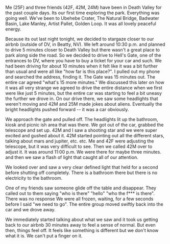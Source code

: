 Me (25F) and three friends (42F, 42M, 24M) have been in Death Valley for the past couple days. Its our first time exploring the park. Everything was going well. We've been to Ubehebe Crater, The Natural Bridge, Badwater Basin, Lake Manley, Artist Pallet, Golden Loop. It was all lovely peaceful energy. 

Because its out last night tonight, we decided to stargaze closer to our airbnb (outside of DV, in Beatty, NV). We left around 10:30 p.m. and planned to drive 5 minutes closer to Death Valley but there wasn't a great place to park along side the road. So we decided to drive to Hell's Gate, one of the entrances to DV, where you have to buy a ticket for your car and such. We had been driving for about 10 minutes when it felt like it was a bit further than usual and were all like "how far is this place?". I pulled out my phone and searched the address, finding it. The Gate was 15 minutes out. The entire car agreed "what's 15 more minutes." We discussed this later on how it was all very strange we agreed to drive the entire distance when we first were like just 5 minutes, but the entire car was starting to feel a bit uneasy the further we drove in. On our drive there, we saw some headlights that weren't moving and 42M and 25M made jokes about aliens. Eventually the bright headlights pushed forward -- it was a car obviously. 

We approach the gate and pulled off. The headlights lit up the bathroom, kiosk and picnic ish area that was there. We got out of the car, grabbed the telescope and set up. 42M and I saw a shooting star and we were super excited and gushed about it. 42M started pointing out all the different stars, talking about mars and jupiter, etc. etc. Me and 42F were adjusting the telescope, but it was very difficult to see. Then we called 42M over to adjust it. It was around 11:00 p.m. We were there for maybe three minutes. 
 and then we saw a flash of light that caught all of our attention.

We looked over and saw a very clear defined light that held for a second before shutting off completely. There is a bathroom there but there is no electricity to the bathroom.

One of my friends saw someone glide off the table and disappear. They called out to them saying "who is there" "hello" "who the f*** is there". There was no response We were all frozen, waiting, for a few seconds before I said "we need to go". The entire group moved swiftly back into the car and we drove away.

We immediately started talking about what we saw and it took us getting back to our airbnb 30 minutes away to feel a sense of normal. But even then, things feel off. It feels like something is different but we don't know what it is. We can't put a finger on it.